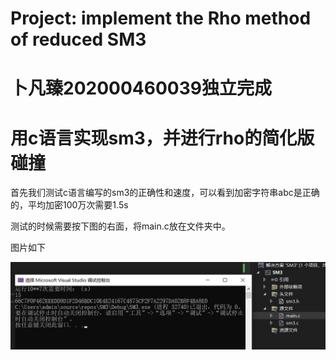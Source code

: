 # Project: implement the Rho method of reduced SM3
# 卜凡臻202000460039独立完成 
# 用c语言实现sm3，并进行rho的简化版碰撞


首先我们测试c语言编写的sm3的正确性和速度，可以看到加密字符串abc是正确的，平均加密100万次需要1.5s

测试的时候需要按下图的右面，将main.c放在文件夹中。

图片如下

![This is an image](https://github.com/Bufanzhen/chuangxin_project/blob/main/SM3/implement%20of%20c%2B%2B%20and%20rho%20method/%E5%9B%BE%E7%89%87.png)
